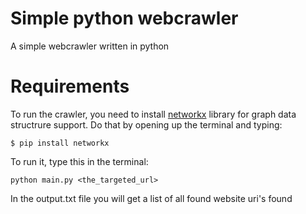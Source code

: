 # Simple python webcrawler
A simple webcrawler written in python

# Requirements
To run the crawler, you need to install [networkx](https://github.com/networkx/networkx) library for graph data structrure support. Do that by opening up the terminal and typing:
```
$ pip install networkx
```

To run it, type this in the terminal:
```
python main.py <the_targeted_url>
```

In the output.txt file you will get a list of all found website uri's found